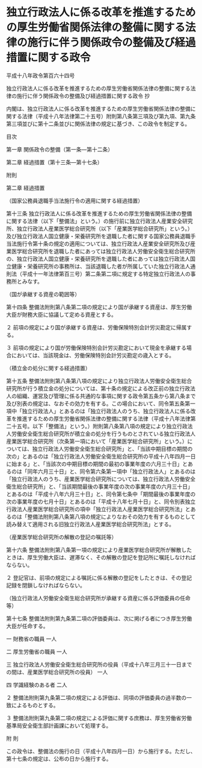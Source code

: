 # 独立行政法人に係る改革を推進するための厚生労働省関係法律の整備に関する法律の施行に伴う関係政令の整備及び経過措置に関する政令

平成十八年政令第百六十四号

独立行政法人に係る改革を推進するための厚生労働省関係法律の整備に関する法律の施行に伴う関係政令の整備及び経過措置に関する政令 抄

内閣は、独立行政法人に係る改革を推進するための厚生労働省関係法律の整備に関する法律（平成十八年法律第二十五号）附則第八条第三項及び第九項、第九条第三項並びに第十二条並びに関係法律の規定に基づき、この政令を制定する。

目次

第一章 関係政令の整備（第一条―第十二条）

第二章 経過措置（第十三条―第十七条）

附則

第二章 経過措置

（国家公務員退職手当法施行令の適用に関する経過措置）

第十三条 独立行政法人に係る改革を推進するための厚生労働省関係法律の整備に関する法律（以下「整備法」という。）の施行前に独立行政法人産業安全研究所、独立行政法人産業医学総合研究所（以下「産業医学総合研究所」という。）及び独立行政法人国立健康・栄養研究所を退職した者に関する国家公務員退職手当法施行令第十条の規定の適用については、独立行政法人産業安全研究所及び産業医学総合研究所を退職した者にあっては独立行政法人労働安全衛生総合研究所の、独立行政法人国立健康・栄養研究所を退職した者にあっては独立行政法人国立健康・栄養研究所の事務所は、当該退職した者が所属していた独立行政法人通則法（平成十一年法律第百三号）第二条第二項に規定する特定独立行政法人の事務所とみなす。

（国が承継する資産の範囲等）

第十四条 整備法附則第八条第二項の規定により国が承継する資産は、厚生労働大臣が財務大臣に協議して定める資産とする。

２ 前項の規定により国が承継する資産は、労働保険特別会計労災勘定に帰属する。

３ 前項の規定により国が労働保険特別会計労災勘定において現金を承継する場合においては、当該現金は、労働保険特別会計労災勘定の歳入とする。

（積立金の処分に関する経過措置）

第十五条 整備法附則第八条第八項の規定により独立行政法人労働安全衛生総合研究所が行う積立金の処分については、第十条の規定による改正前の独立行政法人の組織、運営及び管理に係る共通的な事項に関する政令第五条から第八条まで及び別表の規定は、なおその効力を有する。この場合において、同令第五条第一項中「独立行政法人」とあるのは「独立行政法人のうち、独立行政法人に係る改革を推進するための厚生労働省関係法律の整備に関する法律（平成十八年法律第二十五号。以下「整備法」という。）附則第八条第八項の規定により独立行政法人労働安全衛生総合研究所が積立金の処分を行うものとされている独立行政法人産業医学総合研究所（次条第一項において「産業医学総合研究所」という。）については、独立行政法人労働安全衛生総合研究所」と、「当該中期目標の期間の次の」とあるのは「独立行政法人労働安全衛生総合研究所の平成十八年四月一日に始まる」と、「当該次の中期目標の期間の最初の事業年度の六月三十日」とあるのは「同年六月三十日」と、同令第六条第一項中「独立行政法人」とあるのは「独立行政法人のうち、産業医学総合研究所については、独立行政法人労働安全衛生総合研究所」と、「当該期間最後の事業年度の次の事業年度の六月三十日」とあるのは「平成十八年六月三十日」と、同令第七条中「期間最後の事業年度の次の事業年度の七月十日」とあるのは「平成十八年七月十日」と、同令別表独立行政法人産業医学総合研究所の項中「独立行政法人産業医学総合研究所法」とあるのは「整備法附則第八条第八項の規定によりなおその効力を有するものとして読み替えて適用される旧独立行政法人産業医学総合研究所法」とする。

（産業医学総合研究所の解散の登記の嘱託等）

第十六条 整備法附則第八条第一項の規定により産業医学総合研究所が解散したときは、厚生労働大臣は、遅滞なく、その解散の登記を登記所に嘱託しなければならない。

２ 登記官は、前項の規定による嘱託に係る解散の登記をしたときは、その登記記録を閉鎖しなければならない。

（独立行政法人労働安全衛生総合研究所が承継する資産に係る評価委員の任命等）

第十七条 整備法附則第九条第二項の評価委員は、次に掲げる者につき厚生労働大臣が任命する。

一 財務省の職員 一人

二 厚生労働省の職員 一人

三 独立行政法人労働安全衛生総合研究所の役員（平成十八年三月三十一日までの間は、産業医学総合研究所の役員） 一人

四 学識経験のある者 二人

２ 整備法附則第九条第二項の規定による評価は、同項の評価委員の過半数の一致によるものとする。

３ 整備法附則第九条第二項の規定による評価に関する庶務は、厚生労働省労働基準局安全衛生部計画課において処理する。

附 則

この政令は、整備法の施行の日（平成十八年四月一日）から施行する。ただし、第十七条の規定は、公布の日から施行する。
